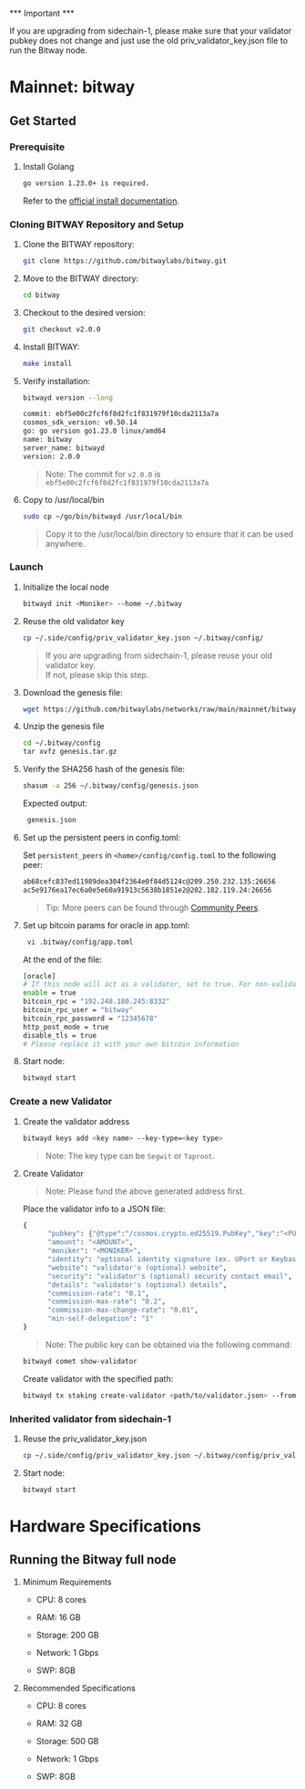 *** Important ***  

If you are upgrading from sidechain-1, please make sure that your validator pubkey does not change and just use the old priv_validator_key.json file to run the Bitway node.

# Mainnet: bitway

## Get Started

### Prerequisite‌

1. Install Golang

   ```sh
   go version 1.23.0+ is required.
   ```

   Refer to the [official install documentation](https://golang.google.cn/doc/install).

### Cloning BITWAY Repository and Setup

1. Clone the BITWAY repository:

   ```sh
   git clone https://github.com/bitwaylabs/bitway.git
   ```

2. Move to the BITWAY directory:

   ```sh
   cd bitway
   ```

3. Checkout to the desired version:

   ```sh
   git checkout v2.0.0
   ```

4. Install BITWAY:

   ```sh
   make install
   ```

5. Verify installation:

   ```sh
   bitwayd version --long
   ```

   ```sh
   commit: ebf5e00c2fcf6f8d2fc1f831979f10cda2113a7a
   cosmos_sdk_version: v0.50.14
   go: go version go1.23.0 linux/amd64
   name: bitway
   server_name: bitwayd
   version: 2.0.0
   ```

   > Note: The commit for `v2.0.0` is `ebf5e00c2fcf6f8d2fc1f831979f10cda2113a7a`

6. Copy to /usr/local/bin

   ```sh
   sudo cp ~/go/bin/bitwayd /usr/local/bin
   ```

   > Copy it to the /usr/local/bin directory to ensure that it can be used anywhere.

### Launch

1. Initialize the local node

   ```sh
   bitwayd init <Moniker> --home ~/.bitway
   ```

2. Reuse the old validator key

   ```sh
   cp ~/.side/config/priv_validator_key.json ~/.bitway/config/
   ```

   > If you are upgrading from sidechain-1, please reuse your old validator key.  
   > If not, please skip this step.

3. Download the genesis file:

   ```sh
   wget https://github.com/bitwaylabs/networks/raw/main/mainnet/bitway/genesis.tar.gz -O ~/.bitway/config/genesis.tar.gz
   ```

4. Unzip the genesis file

   ```sh
   cd ~/.bitway/config
   tar xvfz genesis.tar.gz
   ```

5. Verify the SHA256 hash of the genesis file:

   ```sh
   shasum -a 256 ~/.bitway/config/genesis.json
   ```

   Expected output:

   ```sh
    genesis.json   
   ```

6. Set up the persistent peers in config.toml:

   Set `persistent_peers` in `<home>/config/config.toml` to the following peer:

   ```sh
   ab68cefc837ed11989dea304f2364e0f84d5124c@209.250.232.135:26656
   ac5e9176ea17ec6a0e5e60a91913c5638b1851e2@202.182.119.24:26656
   ```

   > Tip: More peers can be found through [Community Peers](https://itrocket.net/services/mainnet/bitway/#peers).

7. Set up bitcoin params for oracle in app.toml:  

   ```sh
    vi .bitway/config/app.toml
   ```

   At the end of the file:

   ```sh
   [oracle]
   # If this node will act as a validator, set to true. For non-validator (full) nodes, set to false.
   enable = true
   bitcoin_rpc = "192.248.180.245:8332"
   bitcoin_rpc_user = "bitway"
   bitcoin_rpc_password = "12345678"
   http_post_mode = true
   disable_tls = true
   # Please replace it with your own bitcoin information
   ```

8. Start node:

   ```sh
   bitwayd start
   ```

### Create a new Validator

1. Create the validator address

   ```sh
   bitwayd keys add <key name> --key-type=<key type>
   ```

   > Note: The key type can be `Segwit` or `Taproot`.

2. Create Validator

   > Note: Please fund the above generated address first.

   Place the validator info to a JSON file:

   ```sh
   {
         "pubkey": {"@type":"/cosmos.crypto.ed25519.PubKey","key":"<PUBLIC KEY>"},
         "amount": "<AMOUNT>",
         "moniker": "<MONIKER>",
         "identity": "optional identity signature (ex. UPort or Keybase)",
         "website": "validator's (optional) website",
         "security": "validator's (optional) security contact email",
         "details": "validator's (optional) details",
         "commission-rate": "0.1",
         "commission-max-rate": "0.2",
         "commission-max-change-rate": "0.01",
         "min-self-delegation": "1"
   }
   ```

   > Note: The public key can be obtained via the following command:

   ```sh
   bitwayd comet show-validator
   ```

   Create validator with the specified path:

   ```sh
   bitwayd tx staking create-validator <path/to/validator.json> --from <KEY_NAME> --chain-id bitway --fees 1000ubtw
   ```

### Inherited validator from sidechain-1

1. Reuse the priv_validator_key.json

   ```sh
   cp ~/.side/config/priv_validator_key.json ~/.bitway/config/priv_validator_key.json
   ```

2. Start node:

   ```sh
   bitwayd start
   ```

# Hardware Specifications

## Running the Bitway full node

1. Minimum Requirements

   - CPU: 8 cores

   - RAM: 16 GB

   - Storage: 200 GB

   - Network: 1 Gbps

   - SWP: 8GB

2. Recommended Specifications

   - CPU: 8 cores

   - RAM: 32 GB

   - Storage: 500 GB

   - Network: 1 Gbps

   - SWP: 8GB